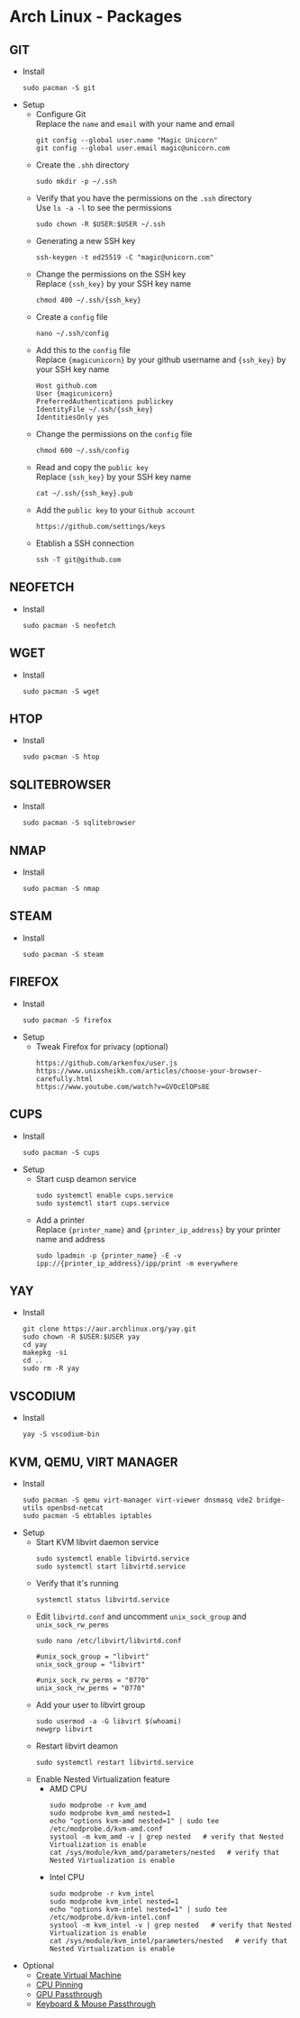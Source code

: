 # Arch Linux - Packages
## GIT
- Install
  ```
  sudo pacman -S git
  ```
- Setup
  - Configure Git  
    Replace the `name` and `email` with your name and email
    ```
    git config --global user.name "Magic Unicorn"
    git config --global user.email magic@unicorn.com
    ```
  - Create the `.shh` directory
    ```
    sudo mkdir -p ~/.ssh
    ```
  - Verify that you have the permissions on the `.ssh` directory  
    Use `ls -a -l` to see the permissions
    ```
    sudo chown -R $USER:$USER ~/.ssh
    ```
  - Generating a new SSH key
    ```
    ssh-keygen -t ed25519 -C "magic@unicorn.com" 
    ```
  - Change the permissions on the SSH key  
    Replace `{ssh_key}` by your SSH key name
    ```
    chmod 400 ~/.ssh/{ssh_key}
    ```
  - Create a `config` file 
    ```
    nano ~/.ssh/config
    ```
  - Add this to the `config` file  
    Replace `{magicunicorn}` by your github username and `{ssh_key}` by your SSH key name
    ```
    Host github.com
    User {magicunicorn}
    PreferredAuthentications publickey
    IdentityFile ~/.ssh/{ssh_key}
    IdentitiesOnly yes
    ```
  - Change the permissions on the `config` file
    ```
    chmod 600 ~/.ssh/config
    ```
  - Read and copy the `public key`  
    Replace `{ssh_key}` by your SSH key name
    ```
    cat ~/.ssh/{ssh_key}.pub
    ```
  - Add the `public key` to your `Github account`
    ```
    https://github.com/settings/keys
    ```
  - Etablish a SSH connection
    ```
    ssh -T git@github.com
    ```
## NEOFETCH
- Install
  ```
  sudo pacman -S neofetch
  ```
## WGET
- Install
  ```
  sudo pacman -S wget
  ```
## HTOP
- Install
  ```
  sudo pacman -S htop
  ```
## SQLITEBROWSER
- Install
  ```
  sudo pacman -S sqlitebrowser
  ```
## NMAP
- Install
  ```
  sudo pacman -S nmap
  ```
## STEAM
- Install
  ```
  sudo pacman -S steam
  ```
## FIREFOX
- Install
  ```
  sudo pacman -S firefox
  ```
- Setup
  - Tweak Firefox for privacy (optional)
    ```
    https://github.com/arkenfox/user.js
    https://www.unixsheikh.com/articles/choose-your-browser-carefully.html
    https://www.youtube.com/watch?v=GVOcElOPs8E
    ```
## CUPS
- Install
  ```
  sudo pacman -S cups
  ```
- Setup
  - Start cusp deamon service
    ```
    sudo systemctl enable cups.service
    sudo systemctl start cups.service
    ```
  - Add a printer  
    Replace `{printer_name}` and `{printer_ip_address}` by your printer name and address
    ```
    sudo lpadmin -p {printer_name} -E -v ipp://{printer_ip_address}/ipp/print -m everywhere
    ```
## YAY
- Install
  ```
  git clone https://aur.archlinux.org/yay.git
  sudo chown -R $USER:$USER yay
  cd yay
  makepkg -si
  cd ..
  sudo rm -R yay
  ```
## VSCODIUM
- Install
  ```
  yay -S vscodium-bin
  ```
## KVM, QEMU, VIRT MANAGER
- Install
  ```
  sudo pacman -S qemu virt-manager virt-viewer dnsmasq vde2 bridge-utils openbsd-netcat
  sudo pacman -S ebtables iptables
  ```
- Setup
  - Start KVM libvirt daemon service
    ```
    sudo systemctl enable libvirtd.service
    sudo systemctl start libvirtd.service
    ```
  - Verify that it's running
    ```
    systemctl status libvirtd.service
    ```
  - Edit `libvirtd.conf` and uncomment `unix_sock_group` and `unix_sock_rw_perms`
    ```
    sudo nano /etc/libvirt/libvirtd.conf
    ```
    ```
    #unix_sock_group = "libvirt"
    unix_sock_group = "libvirt"
    ```
    ```
    #unix_sock_rw_perms = "0770"
    unix_sock_rw_perms = "0770"
    ```
  - Add your user to libvirt group
    ```
    sudo usermod -a -G libvirt $(whoami)
    newgrp libvirt
    ```
  - Restart libvirt deamon
    ```
    sudo systemctl restart libvirtd.service
    ```
  - Enable Nested Virtualization feature  
    - AMD CPU
      ```
      sudo modprobe -r kvm_amd
      sudo modprobe kvm_amd nested=1
      echo "options kvm-amd nested=1" | sudo tee /etc/modprobe.d/kvm-amd.conf
      systool -m kvm_amd -v | grep nested   # verify that Nested Virtualization is enable
      cat /sys/module/kvm_amd/parameters/nested   # verify that Nested Virtualization is enable
      ```
    - Intel CPU
      ```
      sudo modprobe -r kvm_intel
      sudo modprobe kvm_intel nested=1
      echo "options kvm-intel nested=1" | sudo tee /etc/modprobe.d/kvm-intel.conf
      systool -m kvm_intel -v | grep nested   # verify that Nested Virtualization is enable
      cat /sys/module/kvm_intel/parameters/nested   # verify that Nested Virtualization is enable
      ```
- Optional
  - [Create Virtual Machine](https://github.com/millierni/vm-new-virtual-machine)
  - [CPU Pinning](https://github.com/millierni/vm-cpu-pinning)
  - [GPU Passthrough](https://github.com/millierni/vm-gpu-passthrough)
  - [Keyboard & Mouse Passthrough](https://github.com/millierni/vm-keyboard-mouse-passthrough)
